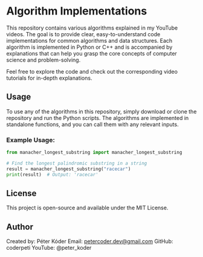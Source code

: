 # Algorithm Implementations

This repository contains various algorithms explained in my YouTube videos. The goal is to provide clear, easy-to-understand code implementations for common algorithms and data structures. Each algorithm is implemented in Python or C++ and is accompanied by explanations that can help you grasp the core concepts of computer science and problem-solving.

Feel free to explore the code and check out the corresponding video tutorials for in-depth explanations.

## Usage

To use any of the algorithms in this repository, simply download or clone the repository and run the Python scripts. The algorithms are implemented in standalone functions, and you can call them with any relevant inputs.

### Example Usage:

```python
from manacher_longest_substring import manacher_longest_substring

# Find the longest palindromic substring in a string
result = manacher_longest_substring("racecar")
print(result)  # Output: 'racecar'
```

## License

This project is open-source and available under the MIT License.

## Author

Created by: Péter Kóder
Email: petercoder.dev@gmail.com
GitHub: coderpeti
YouTube: @peter_koder
